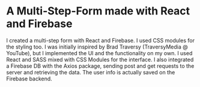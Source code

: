 # A Multi-Step-Form made with React and Firebase
I created a multi-step form with React and Firebase. I used CSS modules for the styling too. I was initially inspired by Brad Traversy (TraversyMedia @ YouTube), but I implemented the UI and the functionality on my own.
I used React and SASS mixed with CSS Modules for the interface. I also integrated a Firebase DB with the Axios package, sending post and get requests to the server and retrieving the data. The user info is actually saved on the Firebase backend.